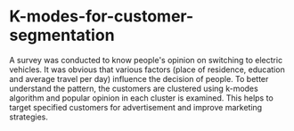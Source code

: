 # K-modes-for-customer-segmentation
A survey was conducted to know people's opinion on switching to electric vehicles.
It was obvious that various factors (place of residence, education and average travel per day) influence the decision of people.
To better understand the pattern, the customers are clustered using k-modes algorithm and popular opinion in each cluster is examined.
This helps to target specified customers for advertisement and improve marketing strategies.

